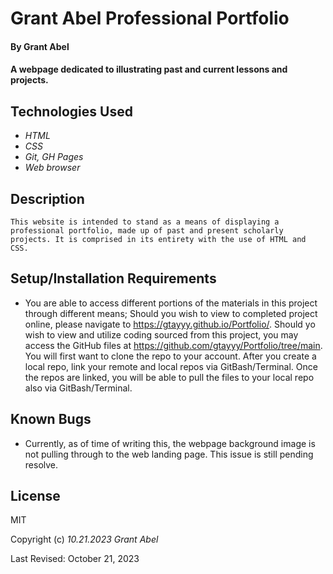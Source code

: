 # Grant Abel Professional Portfolio

#### By Grant Abel

#### A webpage dedicated to illustrating past and current lessons and projects. 

## Technologies Used

* _HTML_
* _CSS_
* _Git, GH Pages_
* _Web browser_

## Description

    This website is intended to stand as a means of displaying a professional portfolio, made up of past and present scholarly projects. It is comprised in its entirety with the use of HTML and CSS. 

## Setup/Installation Requirements

* You are able to access different portions of the materials in this project through different means;
  Should you wish to view to completed project online, please navigate to https://gtayyy.github.io/Portfolio/.
  Should yo wish to view and utilize coding sourced from this project, you may access the GitHub files at
  https://github.com/gtayyy/Portfolio/tree/main. You will first want to clone the repo to your account. After you create a local repo, link your remote and local repos via GitBash/Terminal. Once the repos are linked, you will be able to pull the files to your local repo also via GitBash/Terminal. 

## Known Bugs

* Currently, as of time of writing this, the webpage background image is not pulling through to the web landing page. This issue is still pending resolve. 

## License

MIT

Copyright (c) _10.21.2023_ _Grant Abel_

Last Revised: 
    October 21, 2023

